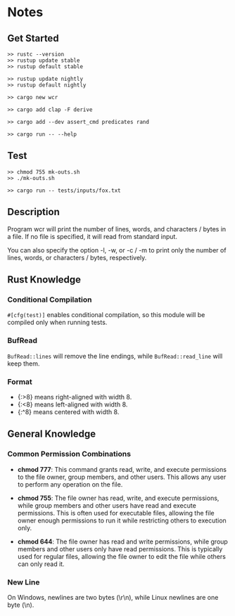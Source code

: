 # Notes

## Get Started
```
>> rustc --version
>> rustup update stable
>> rustup default stable
```

```
>> rustup update nightly
>> rustup default nightly
```

```
>> cargo new wcr
```

```
>> cargo add clap -F derive

>> cargo add --dev assert_cmd predicates rand
```

```
>> cargo run -- --help
```

## Test
```
>> chmod 755 mk-outs.sh
>> ./mk-outs.sh
```

```
>> cargo run -- tests/inputs/fox.txt
```

## Description
Program wcr will print the number of lines, words, and characters / bytes in a file. If no file is specified, it will read from standard input.

You can also specify the option -l, -w, or -c / -m to print only the number of lines, words, or characters / bytes, respectively.

## Rust Knowledge
### Conditional Compilation
`#[cfg(test)]` enables conditional compilation, so this module will be compiled only when running tests.

### BufRead
`BufRead::lines` will remove the line endings, while `BufRead::read_line` will keep them.

### Format
- {:>8} means right-aligned with width 8.
- {:<8} means left-aligned with width 8.
- {:^8} means centered with width 8.

## General Knowledge
### Common Permission Combinations
- __chmod 777__: This command grants read, write, and execute permissions to the file owner, group members, and other users. This allows any user to perform any operation on the file.

- __chmod 755__: The file owner has read, write, and execute permissions, while group members and other users have read and execute permissions. This is often used for executable files, allowing the file owner enough permissions to run it while restricting others to execution only.

- __chmod 644__: The file owner has read and write permissions, while group members and other users only have read permissions. This is typically used for regular files, allowing the file owner to edit the file while others can only read it.

### New Line
On Windows, newlines are two bytes (\r\n), while Linux newlines are one byte (\n).
